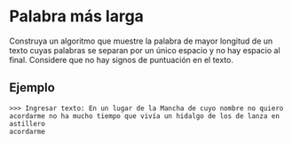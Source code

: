 # Palabra más larga

Construya un algoritmo que muestre la palabra de mayor longitud de un texto cuyas palabras se separan por un único espacio y no hay espacio al final. Considere que no hay signos de puntuación en el texto.

## Ejemplo

```
>>> Ingresar texto: En un lugar de la Mancha de cuyo nombre no quiero acordarme no ha mucho tiempo que vivía un hidalgo de los de lanza en astillero
acordarme
```